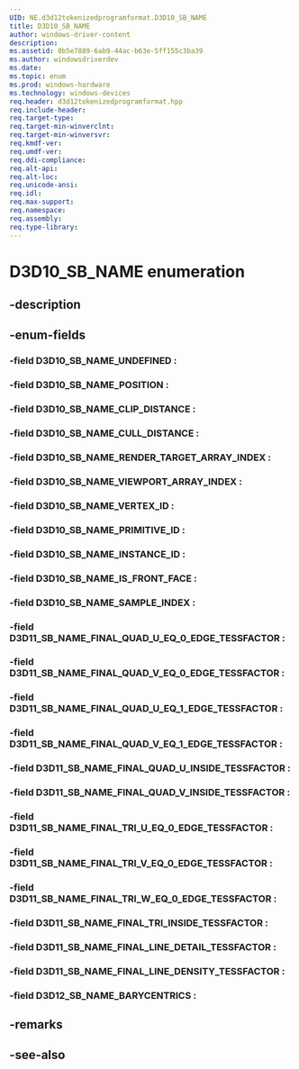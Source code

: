 ```yaml
---
UID: NE.d3d12tokenizedprogramformat.D3D10_SB_NAME
title: D3D10_SB_NAME
author: windows-driver-content
description: 
ms.assetid: 0b5e7889-6ab9-44ac-b63e-5ff155c3ba39
ms.author: windowsdriverdev
ms.date: 
ms.topic: enum
ms.prod: windows-hardware
ms.technology: windows-devices
req.header: d3d12tokenizedprogramformat.hpp
req.include-header:
req.target-type:
req.target-min-winverclnt:
req.target-min-winversvr:
req.kmdf-ver:
req.umdf-ver:
req.ddi-compliance:
req.alt-api:
req.alt-loc:
req.unicode-ansi:
req.idl:
req.max-support:
req.namespace:
req.assembly:
req.type-library:
---
```


# D3D10_SB_NAME enumeration

## -description



## -enum-fields

### -field D3D10_SB_NAME_UNDEFINED : 
### -field D3D10_SB_NAME_POSITION : 
### -field D3D10_SB_NAME_CLIP_DISTANCE : 
### -field D3D10_SB_NAME_CULL_DISTANCE : 
### -field D3D10_SB_NAME_RENDER_TARGET_ARRAY_INDEX : 
### -field D3D10_SB_NAME_VIEWPORT_ARRAY_INDEX : 
### -field D3D10_SB_NAME_VERTEX_ID : 
### -field D3D10_SB_NAME_PRIMITIVE_ID : 
### -field D3D10_SB_NAME_INSTANCE_ID : 
### -field D3D10_SB_NAME_IS_FRONT_FACE : 
### -field D3D10_SB_NAME_SAMPLE_INDEX : 
### -field D3D11_SB_NAME_FINAL_QUAD_U_EQ_0_EDGE_TESSFACTOR : 
### -field D3D11_SB_NAME_FINAL_QUAD_V_EQ_0_EDGE_TESSFACTOR : 
### -field D3D11_SB_NAME_FINAL_QUAD_U_EQ_1_EDGE_TESSFACTOR : 
### -field D3D11_SB_NAME_FINAL_QUAD_V_EQ_1_EDGE_TESSFACTOR : 
### -field D3D11_SB_NAME_FINAL_QUAD_U_INSIDE_TESSFACTOR : 
### -field D3D11_SB_NAME_FINAL_QUAD_V_INSIDE_TESSFACTOR : 
### -field D3D11_SB_NAME_FINAL_TRI_U_EQ_0_EDGE_TESSFACTOR : 
### -field D3D11_SB_NAME_FINAL_TRI_V_EQ_0_EDGE_TESSFACTOR : 
### -field D3D11_SB_NAME_FINAL_TRI_W_EQ_0_EDGE_TESSFACTOR : 
### -field D3D11_SB_NAME_FINAL_TRI_INSIDE_TESSFACTOR : 
### -field D3D11_SB_NAME_FINAL_LINE_DETAIL_TESSFACTOR : 
### -field D3D11_SB_NAME_FINAL_LINE_DENSITY_TESSFACTOR : 
### -field D3D12_SB_NAME_BARYCENTRICS : 

## -remarks

## -see-also